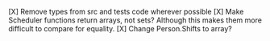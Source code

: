 [X] Remove types from src and tests code wherever possible
[X] Make Scheduler functions return arrays, not sets? Although this makes them more difficult to compare for equality.
[X] Change Person.Shifts to array?